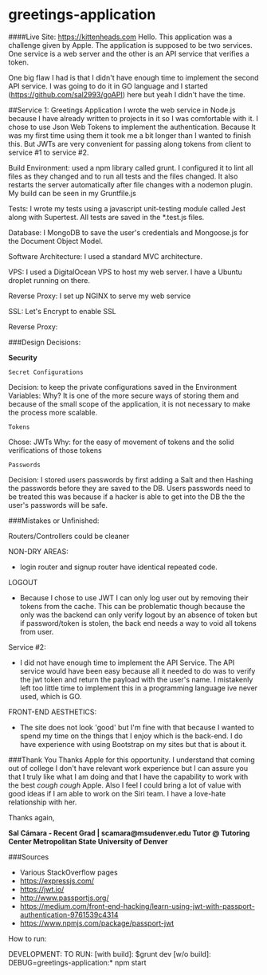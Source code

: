 # greetings-application
####Live Site: https://kittenheads.com
Hello. This application was a challenge given by Apple. The application is supposed to be two services.
One service is a web server and the other is an API service that verifies a token.

One big flaw I had is that I didn't have enough time to implement the second API service.
I was going to do it in GO language and I started (https://github.com/sal2993/goAPI) here but yeah I didn't
have the time.

##Service 1: Greetings Application
I wrote the web service in Node.js because I have already written to projects in it so I was comfortable with it.
I chose to use Json Web Tokens to implement the authentication. Because It was my first time using them it took
me a bit longer than I wanted to finish this. But JWTs are very convenient for passing along tokens from client 
to service #1 to service #2.

Build Environment: used a npm library called grunt. I configured it to lint all files as they changed and
to run all tests and the files changed. It also restarts the server automatically after file changes with  a 
nodemon plugin. My build can be seen in my Gruntfile.js

Tests: I wrote my tests using a javascript unit-testing module called Jest along with Supertest. 
All tests are saved in the *.test.js files.
    
Database: I MongoDB to save the user's credentials and Mongoose.js for the Document Object Model.

Software Architecture: I used a standard MVC architecture.

VPS: I used a DigitalOcean VPS to host my web server. I have a Ubuntu droplet running on there.

Reverse Proxy: I set up NGINX to serve my web service

SSL: Let's Encrypt to enable SSL

Reverse Proxy:

###Design Decisions:

<b> Security </b>

    Secret Configurations
Decision: to keep the private configurations saved in the Environment Variables:
Why? It is one of the more secure ways of storing them and because of the small
scope of the application, it is not necessary to make the process more scalable.
    
    Tokens
Chose: JWTs 
Why: for the easy of movement of tokens and the solid verifications of those tokens

    Passwords
Decision: I stored users passwords by first adding a Salt and then Hashing the passwords before they are saved
to the DB. Users passwords need to be treated this was because if a hacker is able to get into the DB the
the user's passwords will be safe.

###Mistakes or Unfinished:

Routers/Controllers could be cleaner

NON-DRY AREAS:
- login router and signup router have identical repeated code.

LOGOUT
- Because I chose to use JWT I can only log user out by removing their tokens
from the cache. This can be problematic though because the only was the backend
can only verify logout by an absence of token but if password/token is stolen,
the back end needs a way to void all tokens from user.

Service #2:
- I did not have enough time to implement the API Service. The API service would have been easy because
all it needed to do was to verify the jwt token and return the payload with the user's name. I mistakenly
left too little time to implement this in a programming language ive never used, which is GO.

FRONT-END AESTHETICS: 
- The site does not look 'good' but I'm fine with that because I wanted to spend my time on the things 
that I enjoy which is the back-end. I do have experience with using Bootstrap on my sites but that is about it.

###Thank You
Thanks Apple for this opportunity. I understand that coming out of college I don't have relevant work experience 
but I can assure you that I truly like what I am doing and that I have the capability to work with the best
*cough cough* Apple. Also I feel I could bring a lot of value with good ideas if I am able to work on the 
Siri team. I have a love-hate relationship with her.

Thanks again,

<b>
Sal Cámara - Recent Grad | scamara@msudenver.edu
Tutor @ Tutoring Center
Metropolitan State University of Denver
</b>

###Sources
- Various StackOverflow pages
- https://expressjs.com/
- https://jwt.io/
- http://www.passportjs.org/
- https://medium.com/front-end-hacking/learn-using-jwt-with-passport-authentication-9761539c4314
- https://www.npmjs.com/package/passport-jwt

How to run:

DEVELOPMENT:
  TO RUN: 
    [with build]: $grunt dev
    [w/o build]: DEBUG=greetings-application:* npm start
